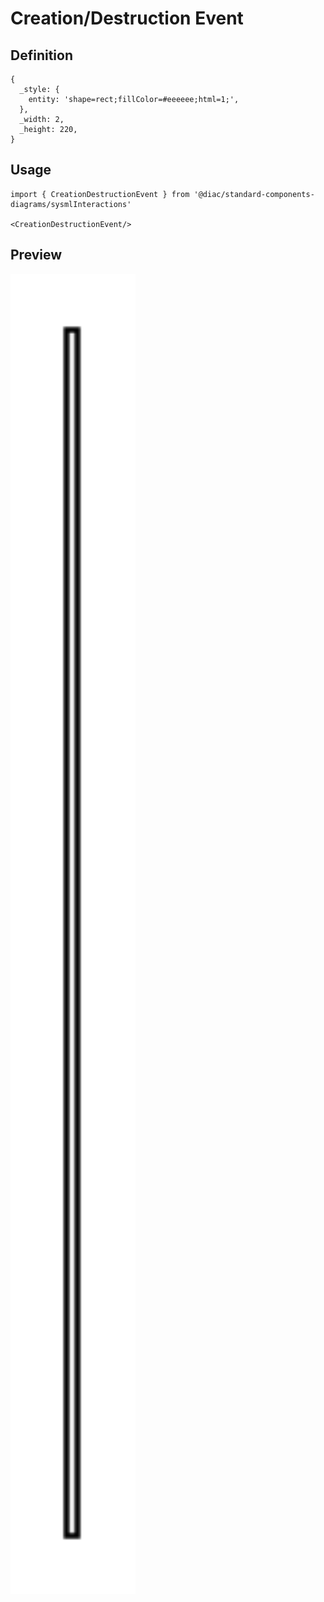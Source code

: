 # Creation/Destruction Event

## Definition

```
{
  _style: { 
    entity: 'shape=rect;fillColor=#eeeeee;html=1;',
  },
  _width: 2,
  _height: 220,
}
```

## Usage

```
import { CreationDestructionEvent } from '@diac/standard-components-diagrams/sysmlInteractions'

<CreationDestructionEvent/>
```

## Preview

<img src="./creation-destruction-event.png" width="200"/>
